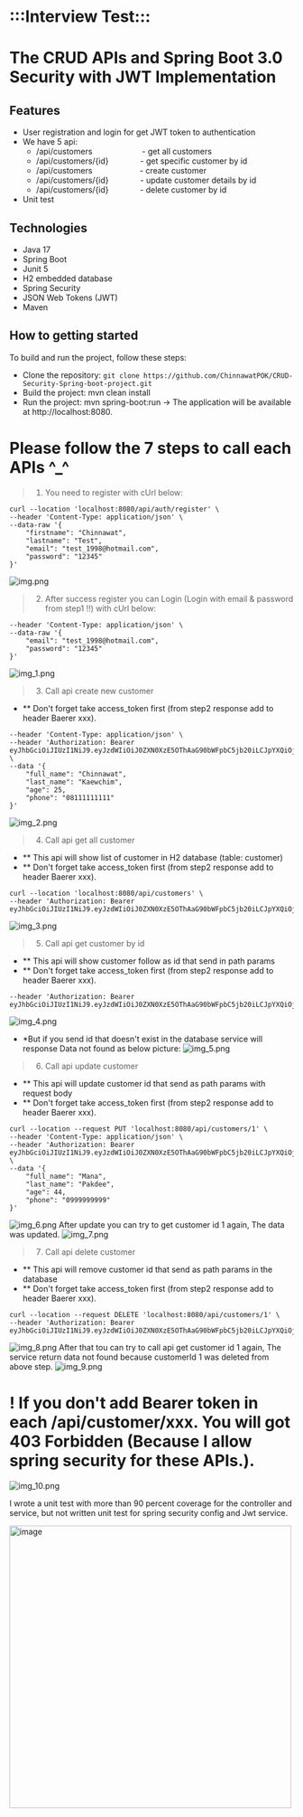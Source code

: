 # :::Interview Test::: 
# The CRUD APIs and Spring Boot 3.0 Security with JWT Implementation



## Features
* User registration and login for get JWT token to authentication
* We have 5 api:
  * /api/customers           - get all customers
  * /api/customers/{id}    - get specific customer by id
  * /api/customers      - create customer
  * /api/customers/{id}    - update customer details by id
  * /api/customers/{id}         - delete customer by id
* Unit test


## Technologies
* Java 17
* Spring Boot
* Junit 5
* H2 embedded database
* Spring Security
* JSON Web Tokens (JWT)
* Maven
 
## How to getting started
To build and run the project, follow these steps:

* Clone the repository: `git clone https://github.com/ChinnawatPOK/CRUD-Security-Spring-boot-project.git`
* Build the project: mvn clean install
* Run the project: mvn spring-boot:run
-> The application will be available at http://localhost:8080.

# Please follow the 7 steps to call each APIs ^_^
> 1. You need to register with cUrl below:
```
curl --location 'localhost:8080/api/auth/register' \
--header 'Content-Type: application/json' \
--data-raw '{
    "firstname": "Chinnawat",
    "lastname": "Test",
    "email": "test_1998@hotmail.com",
    "password": "12345"
}'
```

![img.png](img.png)

>2. After success register you can Login (Login with email & password from step1 !!) with cUrl below:
```curl --location 'localhost:8080/api/auth/authenticate' \
--header 'Content-Type: application/json' \
--data-raw '{
    "email": "test_1998@hotmail.com",
    "password": "12345"
}'
```
![img_1.png](img_1.png)

>3. Call api create new customer
* ** Don't forget take access_token first (from step2 response add to header Baerer xxx).
```curl --location 'localhost:8080/api/customers' \
--header 'Content-Type: application/json' \
--header 'Authorization: Bearer eyJhbGciOiJIUzI1NiJ9.eyJzdWIiOiJ0ZXN0XzE5OThAaG90bWFpbC5jb20iLCJpYXQiOjE3MTg2OTk1NTAsImV4cCI6MTcxODc4NTk1MH0.yw60XUkpMSqrfzuXabhgWWfxOtpoTK39bqX0L3xZUT8' \
--data '{
    "full_name": "Chinnawat",
    "last_name": "Kaewchim",
    "age": 25,
    "phone": "08111111111"
}'
```
![img_2.png](img_2.png)

> 4. Call api get all customer
* ** This api will show list of customer in H2 database (table: customer)
* ** Don't forget take access_token first (from step2 response add to header Baerer xxx).
```
curl --location 'localhost:8080/api/customers' \
--header 'Authorization: Bearer eyJhbGciOiJIUzI1NiJ9.eyJzdWIiOiJ0ZXN0XzE5OThAaG90bWFpbC5jb20iLCJpYXQiOjE3MTg2OTk1NTAsImV4cCI6MTcxODc4NTk1MH0.yw60XUkpMSqrfzuXabhgWWfxOtpoTK39bqX0L3xZUT8'
```
![img_3.png](img_3.png)

> 5. Call api get customer by id
* ** This api will show customer follow as id that send in path params
* ** Don't forget take access_token first (from step2 response add to header Baerer xxx).
```curl --location 'localhost:8080/api/customers/1' \
--header 'Authorization: Bearer eyJhbGciOiJIUzI1NiJ9.eyJzdWIiOiJ0ZXN0XzE5OThAaG90bWFpbC5jb20iLCJpYXQiOjE3MTg2OTk1NTAsImV4cCI6MTcxODc4NTk1MH0.yw60XUkpMSqrfzuXabhgWWfxOtpoTK39bqX0L3xZUT8'
```
![img_4.png](img_4.png)
* *But if you send id that doesn't exist in the database service will response Data not found as below picture:
![img_5.png](img_5.png)

> 6. Call api update customer
* ** This api will update customer id that send as path params with request body
* ** Don't forget take access_token first (from step2 response add to header Baerer xxx).
```
curl --location --request PUT 'localhost:8080/api/customers/1' \
--header 'Content-Type: application/json' \
--header 'Authorization: Bearer eyJhbGciOiJIUzI1NiJ9.eyJzdWIiOiJ0ZXN0XzE5OThAaG90bWFpbC5jb20iLCJpYXQiOjE3MTg2OTk1NTAsImV4cCI6MTcxODc4NTk1MH0.yw60XUkpMSqrfzuXabhgWWfxOtpoTK39bqX0L3xZUT8' \
--data '{
    "full_name": "Mana",
    "last_name": "Pakdee",
    "age": 44,
    "phone": "0999999999"
}'
```
![img_6.png](img_6.png)
After update you can try to get customer id 1 again, The data was updated.
![img_7.png](img_7.png)

> 7. Call api delete customer
* ** This api will remove customer id that send as path params in the database
* ** Don't forget take access_token first (from step2 response add to header Baerer xxx).
```
curl --location --request DELETE 'localhost:8080/api/customers/1' \
--header 'Authorization: Bearer eyJhbGciOiJIUzI1NiJ9.eyJzdWIiOiJ0ZXN0XzE5OThAaG90bWFpbC5jb20iLCJpYXQiOjE3MTg2OTk1NTAsImV4cCI6MTcxODc4NTk1MH0.yw60XUkpMSqrfzuXabhgWWfxOtpoTK39bqX0L3xZUT8'
```
![img_8.png](img_8.png)
After that tou can try to call api get customer id 1 again, The service return data not found because customerId 1 was deleted from above step.
![img_9.png](img_9.png)

# ! If you don't add Bearer token in each /api/customer/xxx. You will got 403 Forbidden (Because I allow spring security for these APIs.).
![img_10.png](img_10.png)

I wrote a unit test with more than 90 percent coverage for the controller and service, but not written unit test 
for spring security config and Jwt service.

<img width="500" alt="image" src="https://github.com/ChinnawatPOK/CRUD-Security-Spring-boot-project/assets/60538900/20affb62-e244-4826-bcdb-b92d99a3893a">



